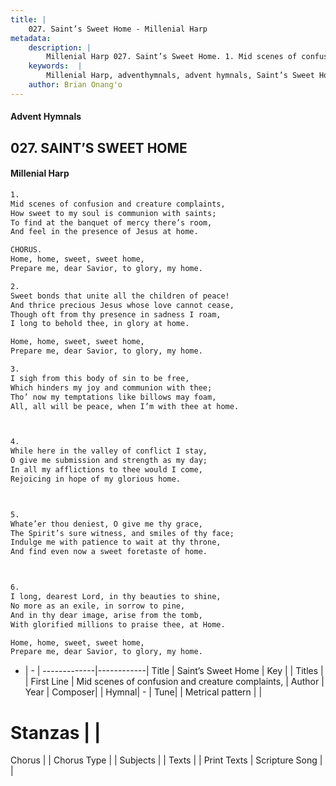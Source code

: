```yaml
---
title: |
    027. Saint’s Sweet Home - Millenial Harp
metadata:
    description: |
        Millenial Harp 027. Saint’s Sweet Home. 1. Mid scenes of confusion and creature complaints, How sweet to my soul is communion with saints; To find at the banquet of mercy there’s room, And feel in the presence of Jesus at home.
    keywords:  |
        Millenial Harp, adventhymnals, advent hymnals, Saint’s Sweet Home, Mid scenes of confusion and creature complaints, . 
    author: Brian Onang'o
---
```

#### Advent Hymnals
## 027. SAINT’S SWEET HOME
####  Millenial Harp
```txt
1. 
Mid scenes of confusion and creature complaints, 
How sweet to my soul is communion with saints; 
To find at the banquet of mercy there’s room, 
And feel in the presence of Jesus at home.

CHORUS. 
Home, home, sweet, sweet home, 
Prepare me, dear Savior, to glory, my home.

2. 
Sweet bonds that unite all the children of peace! 
And thrice precious Jesus whose love cannot cease, 
Though oft from thy presence in sadness I roam, 
I long to behold thee, in glory at home.

Home, home, sweet, sweet home, 
Prepare me, dear Savior, to glory, my home.

3. 
I sigh from this body of sin to be free, 
Which hinders my joy and communion with thee; 
Tho’ now my temptations like billows may foam, 
All, all will be peace, when I’m with thee at home.



4. 
While here in the valley of conflict I stay, 
O give me submission and strength as my day; 
In all my afflictions to thee would I come, 
Rejoicing in hope of my glorious home.



5. 
Whate’er thou deniest, O give me thy grace, 
The Spirit’s sure witness, and smiles of thy face; 
Indulge me with patience to wait at thy throne, 
And find even now a sweet foretaste of home.



6. 
I long, dearest Lord, in thy beauties to shine, 
No more as an exile, in sorrow to pine, 
And in thy dear image, arise from the tomb, 
With glorified millions to praise thee, at Home.

Home, home, sweet, sweet home, 
Prepare me, dear Savior, to glory, my home.
```
- |   -  |
-------------|------------|
Title | Saint’s Sweet Home |
Key |  |
Titles |  |
First Line | Mid scenes of confusion and creature complaints,  |
Author | 
Year | 
Composer|  |
Hymnal|  - |
Tune|  |
Metrical pattern | |
# Stanzas |  |
Chorus |  |
Chorus Type |  |
Subjects |  |
Texts |  |
Print Texts | 
Scripture Song |  |
    
